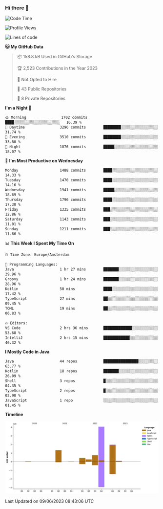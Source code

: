 ### Hi there 👋


<!--START_SECTION:waka-->
![Code Time](http://img.shields.io/badge/Code%20Time-3%2C239%20hrs%2058%20mins-blue)

![Profile Views](http://img.shields.io/badge/Profile%20Views-28-blue)

![Lines of code](https://img.shields.io/badge/From%20Hello%20World%20I%27ve%20Written-8.9%20million%20lines%20of%20code-blue)

**🐱 My GitHub Data** 

> 📦 158.8 kB Used in GitHub's Storage 
 > 
> 🏆 2,523 Contributions in the Year 2023
 > 
> 🚫 Not Opted to Hire
 > 
> 📜 43 Public Repositories 
 > 
> 🔑 8 Private Repositories 
 > 
**I'm a Night 🦉** 

```text
🌞 Morning                1702 commits        ████░░░░░░░░░░░░░░░░░░░░░   16.39 % 
🌆 Daytime                3296 commits        ████████░░░░░░░░░░░░░░░░░   31.74 % 
🌃 Evening                3510 commits        ████████░░░░░░░░░░░░░░░░░   33.80 % 
🌙 Night                  1876 commits        █████░░░░░░░░░░░░░░░░░░░░   18.07 % 
```
📅 **I'm Most Productive on Wednesday** 

```text
Monday                   1488 commits        ████░░░░░░░░░░░░░░░░░░░░░   14.33 % 
Tuesday                  1470 commits        ████░░░░░░░░░░░░░░░░░░░░░   14.16 % 
Wednesday                1941 commits        █████░░░░░░░░░░░░░░░░░░░░   18.69 % 
Thursday                 1796 commits        ████░░░░░░░░░░░░░░░░░░░░░   17.30 % 
Friday                   1335 commits        ███░░░░░░░░░░░░░░░░░░░░░░   12.86 % 
Saturday                 1143 commits        ███░░░░░░░░░░░░░░░░░░░░░░   11.01 % 
Sunday                   1211 commits        ███░░░░░░░░░░░░░░░░░░░░░░   11.66 % 
```


📊 **This Week I Spent My Time On** 

```text
🕑︎ Time Zone: Europe/Amsterdam

💬 Programming Languages: 
Java                     1 hr 27 mins        ███████░░░░░░░░░░░░░░░░░░   29.96 % 
Groovy                   1 hr 24 mins        ███████░░░░░░░░░░░░░░░░░░   28.96 % 
Kotlin                   50 mins             ████░░░░░░░░░░░░░░░░░░░░░   17.42 % 
TypeScript               27 mins             ██░░░░░░░░░░░░░░░░░░░░░░░   09.45 % 
TOML                     19 mins             ██░░░░░░░░░░░░░░░░░░░░░░░   06.83 % 

🔥 Editors: 
VS Code                  2 hrs 36 mins       █████████████░░░░░░░░░░░░   53.68 % 
IntelliJ                 2 hrs 15 mins       ████████████░░░░░░░░░░░░░   46.32 % 
```

**I Mostly Code in Java** 

```text
Java                     44 repos            ████████████████░░░░░░░░░   63.77 % 
Kotlin                   18 repos            ███████░░░░░░░░░░░░░░░░░░   26.09 % 
Shell                    3 repos             █░░░░░░░░░░░░░░░░░░░░░░░░   04.35 % 
TypeScript               2 repos             █░░░░░░░░░░░░░░░░░░░░░░░░   02.90 % 
JavaScript               1 repo              ░░░░░░░░░░░░░░░░░░░░░░░░░   01.45 % 
```



**Timeline**

![Lines of Code chart](https://raw.githubusercontent.com/powercasgamer/powercasgamer/master/assets/bar_graph.png)


 Last Updated on 09/06/2023 08:43:06 UTC
<!--END_SECTION:waka-->
